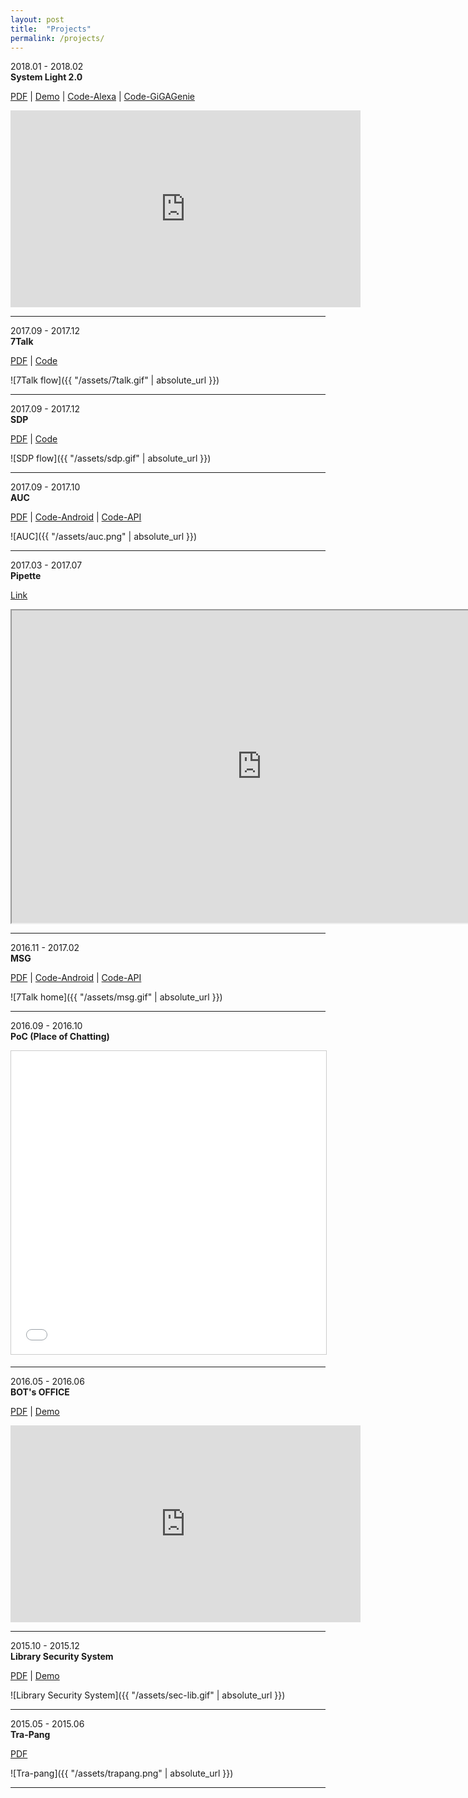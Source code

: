 ```yaml
---
layout: post
title:  "Projects"
permalink: /projects/
---
```


2018.01 - 2018.02 <br />
__System Light 2.0__ <br />

[PDF](https://www.dropbox.com/s/xysh78i182w16o2/2018%20%EC%9D%B8%ED%84%B4%EC%8B%AD_%ED%8F%AC%EC%8A%A4%ED%84%B0_201120921_%EA%B9%80%EC%98%81%EB%AF%BC.pdf?dl=0) |
[Demo](https://youtu.be/9VuwDgqlWEY) |
[Code-Alexa](https://github.com/mac0314/alexa-custom-skill-light) |
[Code-GiGAGenie](https://github.com/mac0314/GiGAGenie-smarthome-light)

<iframe width="560" height="315" src="https://www.youtube.com/embed/9VuwDgqlWEY" frameborder="0" allow="autoplay; encrypted-media" allowfullscreen></iframe>

------------------

2017.09 - 2017.12 <br />
__7Talk__ <br />

[PDF](https://www.dropbox.com/s/i0mkfkmt3vl0fdv/%EB%B0%9C%ED%91%9C%20%EC%9E%90%EB%A3%8C.pdf?dl=0) |
[Code](https://github.com/mac0314/7talk-API)

![7Talk flow]({{ "/assets/7talk.gif" | absolute_url }})

------------------

2017.09 - 2017.12 <br />
__SDP__<br />

[PDF](https://www.dropbox.com/s/pn6fifkmdounifu/%ED%8F%AC%EC%8A%A4%ED%84%B0.pdf?dl=0) |
[Code](https://github.com/mac0314/SDP-API)

![SDP flow]({{ "/assets/sdp.gif" | absolute_url }})

------------------

2017.09 - 2017.10 <br />
__AUC__ <br />

[PDF](https://www.dropbox.com/s/phwna8mzz53zzff/%EC%9A%94%EC%95%BD%EB%B3%B4%EA%B3%A0%EC%84%9C%20AUC.pdf?dl=0) |
[Code-Android](https://github.com/mac0314/AUC) |
[Code-API](https://github.com/mac0314/AUC-API)

![AUC]({{ "/assets/auc.png" | absolute_url }})

------------------

2017.03 - 2017.07 <br />
__Pipette__ <br />

[Link](https://www.pipette.xyz)

<iframe src="https://www.pipette.xyz" width="800" height="500">
</iframe>

------------------

2016.11 - 2017.02 <br />
__MSG__ <br />

[PDF](https://www.dropbox.com/s/p1jo4n53wnfxgl8/%EB%B6%80%EB%AA%A8%EC%83%9D%EA%B0%81%28MFG%29_2%EC%B0%A8%20PT.pdf?dl=0) |
[Code-Android](https://github.com/mac0314/MSG) |
[Code-API](https://github.com/mac0314/MSG-API)

![7Talk home]({{ "/assets/msg.gif" | absolute_url }})

------------------

2016.09 - 2016.10 <br />
__PoC (Place of Chatting)__ <br />

<iframe src="//www.slideshare.net/slideshow/embed_code/key/10w94yfxqRATNW" width="595" height="485" frameborder="0" marginwidth="0" marginheight="0" scrolling="no" style="border:1px solid #CCC; border-width:1px; margin-bottom:5px; max-width: 100%;" allowfullscreen> </iframe>

------------------

2016.05 - 2016.06 <br />
__BOT's OFFICE__ <br />

[PDF](https://www.dropbox.com/s/izy4djyi804ffp0/BOTS%20OFFICE%20%EB%B0%9C%ED%91%9C.pdf?dl=0) |
[Demo](https://www.youtube.com/watch?v=xObL-wuLFv8)

<iframe width="560" height="315" src="https://www.youtube.com/embed/xObL-wuLFv8" frameborder="0" allow="autoplay; encrypted-media" allowfullscreen></iframe>

------------------

2015.10 - 2015.12 <br />
__Library Security System__ <br />

[PDF](https://www.dropbox.com/s/uz9ea04vkg9s4xg/%EB%B3%B4%EA%B3%A0%EC%84%9C.pdf?dl=0) |
[Demo](https://www.dropbox.com/sh/cjx3t7billef08e/AAB4OvqDKvmtwrRYd9x4Sf6ma?dl=0)

![Library Security System]({{ "/assets/sec-lib.gif" | absolute_url }})

------------------

2015.05 - 2015.06 <br />
__Tra-Pang__ <br />

[PDF](https://www.dropbox.com/s/0l1if8a1l1akj8n/%EB%B3%B4%EA%B3%A0%EC%84%9C.pdf?dl=0)

![Tra-pang]({{ "/assets/trapang.png" | absolute_url }})

------------------
